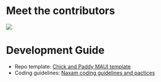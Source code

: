 # Meet the contributors
[![](Contributors)](https://github.com/Strypper/MAUIsland/graphs/contributors)
# Development Guide
- Repo template: [Chick and Paddy MAUI template](https://github.com/tuyen-vuduc/chick-and-paddy-dotnet-maui)
- Coding guidelines: [Naxam coding guidelines and pactices](https://github.com/NAXAM/guidelines-n-practices)
